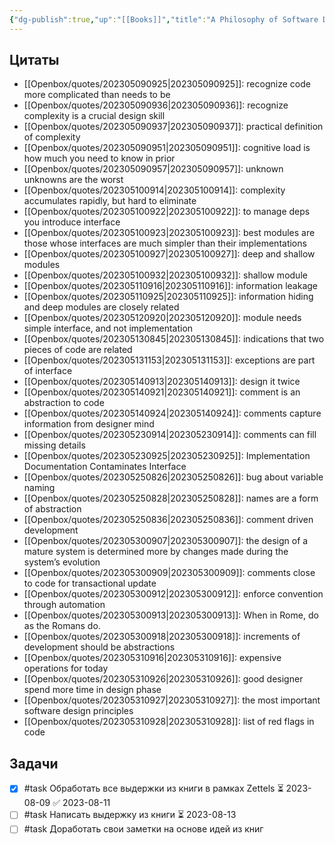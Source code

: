 ```yaml
---
{"dg-publish":true,"up":"[[Books]]","title":"A Philosophy of Software Design","category":"book","status":"Reviewing","tags":["books"],"rating":5,"date":"2023-04-22","modified_at":"2023-08-07T10:34:11+03:00","dg-path":"/books/A Philosophy of Software Design.md","permalink":"/books/a-philosophy-of-software-design/","dgPassFrontmatter":true}
---
```






## Цитаты

- [[Openbox/quotes/202305090925\|202305090925]]: recognize code more complicated than needs to be
- [[Openbox/quotes/202305090936\|202305090936]]: recognize complexity is a crucial design skill
- [[Openbox/quotes/202305090937\|202305090937]]: practical definition of complexity
- [[Openbox/quotes/202305090951\|202305090951]]: cognitive load is how much you need to know in prior
- [[Openbox/quotes/202305090957\|202305090957]]: unknown unknowns are the worst
- [[Openbox/quotes/202305100914\|202305100914]]: complexity accumulates rapidly, but hard to eliminate
- [[Openbox/quotes/202305100922\|202305100922]]: to manage deps you introduce interface
- [[Openbox/quotes/202305100923\|202305100923]]: best modules are those whose interfaces are much simpler than their implementations
- [[Openbox/quotes/202305100927\|202305100927]]: deep and shallow modules
- [[Openbox/quotes/202305100932\|202305100932]]: shallow module
- [[Openbox/quotes/202305110916\|202305110916]]: information leakage
- [[Openbox/quotes/202305110925\|202305110925]]: information hiding and deep modules are closely related
- [[Openbox/quotes/202305120920\|202305120920]]: module needs simple interface, and not implementation
- [[Openbox/quotes/202305130845\|202305130845]]: indications that two pieces of code are related
- [[Openbox/quotes/202305131153\|202305131153]]: exceptions are part of interface
- [[Openbox/quotes/202305140913\|202305140913]]: design it twice
- [[Openbox/quotes/202305140921\|202305140921]]: comment is an abstraction to code
- [[Openbox/quotes/202305140924\|202305140924]]: comments capture information from designer mind
- [[Openbox/quotes/202305230914\|202305230914]]: comments can fill missing details
- [[Openbox/quotes/202305230925\|202305230925]]: Implementation Documentation Contaminates Interface
- [[Openbox/quotes/202305250826\|202305250826]]: bug about variable naming
- [[Openbox/quotes/202305250828\|202305250828]]: names are a form of abstraction
- [[Openbox/quotes/202305250836\|202305250836]]: comment driven development
- [[Openbox/quotes/202305300907\|202305300907]]: the design of a mature system is determined more by changes made during the system’s evolution
- [[Openbox/quotes/202305300909\|202305300909]]: comments close to code for transactional update
- [[Openbox/quotes/202305300912\|202305300912]]: enforce convention through automation
- [[Openbox/quotes/202305300913\|202305300913]]: When in Rome, do as the Romans do.
- [[Openbox/quotes/202305300918\|202305300918]]: increments of development should be abstractions
- [[Openbox/quotes/202305310916\|202305310916]]: expensive operations for today
- [[Openbox/quotes/202305310926\|202305310926]]: good designer spend more time in design phase
- [[Openbox/quotes/202305310927\|202305310927]]: the most important software design principles
- [[Openbox/quotes/202305310928\|202305310928]]: list of red flags in code


## Задачи

- [x] #task Обработать все выдержки из книги в рамках Zettels ⏳ 2023-08-09 ✅ 2023-08-11
- [ ] #task Написать выдержку из книги ⏳ 2023-08-13
- [ ] #task Доработать свои заметки на основе идей из книг
